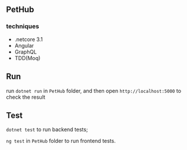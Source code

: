 ## PetHub

### techniques

* .netcore 3.1
* Angular
* GraphQL
* TDD(Moq)

## Run

run `dotnet run` in `PetHub` folder, and then open `http://localhost:5000` to check the result

## Test

`dotnet test` to run backend tests;

`ng test` in `PetHub` folder to run frontend tests.
